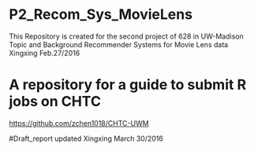 # P2_Recom_Sys_MovieLens
This Repository is created for the second project of 628 in UW-Madison
Topic and Background
Recommender Systems for Movie Lens data
Xingxing Feb.27/2016

# A repository for a guide to submit R jobs on CHTC
https://github.com/zchen1018/CHTC-UWM

#Draft_report updated
Xingxing March 30/2016



